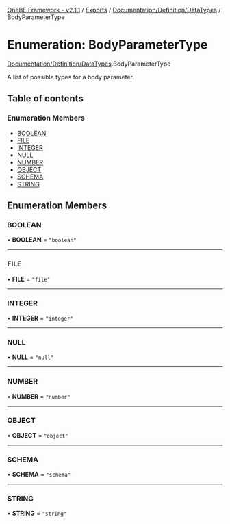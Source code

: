 [OneBE Framework - v2.1.1](../README.md) / [Exports](../modules.md) / [Documentation/Definition/DataTypes](../modules/Documentation_Definition_DataTypes.md) / BodyParameterType

# Enumeration: BodyParameterType

[Documentation/Definition/DataTypes](../modules/Documentation_Definition_DataTypes.md).BodyParameterType

A list of possible types for a body parameter.

## Table of contents

### Enumeration Members

- [BOOLEAN](Documentation_Definition_DataTypes.BodyParameterType.md#boolean)
- [FILE](Documentation_Definition_DataTypes.BodyParameterType.md#file)
- [INTEGER](Documentation_Definition_DataTypes.BodyParameterType.md#integer)
- [NULL](Documentation_Definition_DataTypes.BodyParameterType.md#null)
- [NUMBER](Documentation_Definition_DataTypes.BodyParameterType.md#number)
- [OBJECT](Documentation_Definition_DataTypes.BodyParameterType.md#object)
- [SCHEMA](Documentation_Definition_DataTypes.BodyParameterType.md#schema)
- [STRING](Documentation_Definition_DataTypes.BodyParameterType.md#string)

## Enumeration Members

### BOOLEAN

• **BOOLEAN** = ``"boolean"``

___

### FILE

• **FILE** = ``"file"``

___

### INTEGER

• **INTEGER** = ``"integer"``

___

### NULL

• **NULL** = ``"null"``

___

### NUMBER

• **NUMBER** = ``"number"``

___

### OBJECT

• **OBJECT** = ``"object"``

___

### SCHEMA

• **SCHEMA** = ``"schema"``

___

### STRING

• **STRING** = ``"string"``

